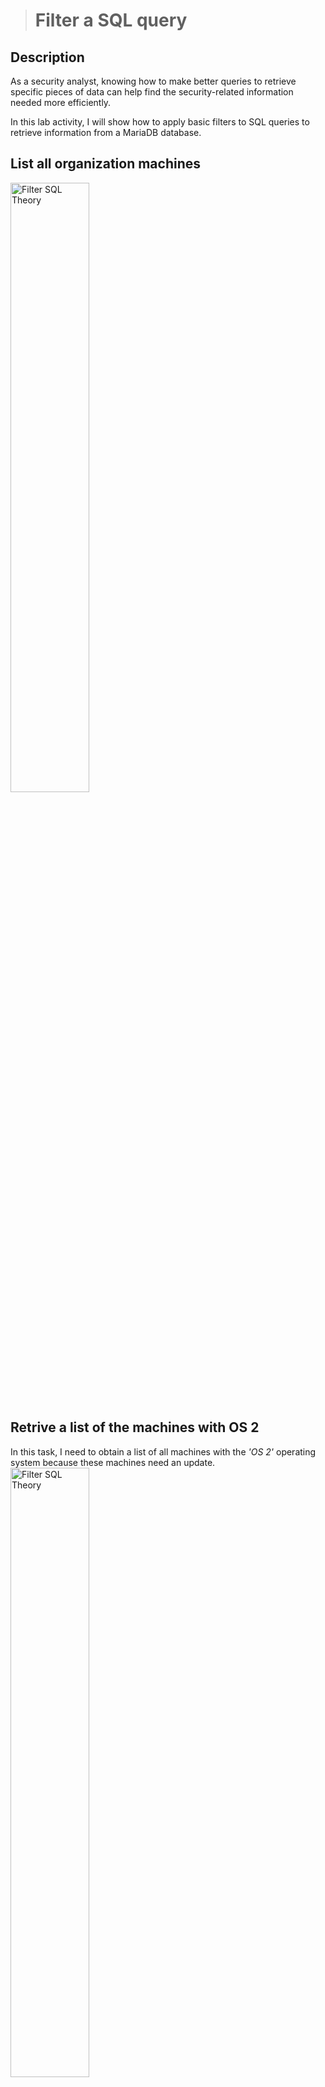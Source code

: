><h1>Filter a SQL query </h1>


<h2>Description</h2>
As a security analyst, knowing how to make better queries to retrieve specific pieces of data can help find the security-related information needed more efficiently.

In this lab activity, I will show how to apply basic filters to SQL queries to retrieve information from a MariaDB database.


<h2>List all organization machines</h2>

<img src="https://github.com/Bridgetanntighe/FilterSQLTheory/assets/134883216/57980046-7f84-43cd-8092-8c4a2edfebd9" height="50%" width="50%" alt="Filter SQL Theory"/>

<h2>Retrive a list of the machines with OS 2</h2>
In this task, I need to obtain a list of all machines with the <i>'OS 2'</i> operating system because these machines need an update.
<img src="https://github.com/Bridgetanntighe/FilterSQLTheory/assets/134883216/57980046-7f84-43cd-8092-8c4a2edfebd9" height="50%" width="50%" alt="Filter SQL Theory"/>


<h2>List employees in specific departments</h2>
In this task, I need to retrieve a list of all the employees in the Finance and Sales departments to obtain their office numbers. A notice about handling confidential financial information will be posted to these offices.
<img src="https://github.com/Bridgetanntighe/FilterSQLTheory/assets/134883216/f276994b-b090-4b42-bf45-2b75dbac25a8" height="50%" width="50%" alt="Filter SQL Theory"/>

<h2>Identify employee machines</h2>
My team recently discovered that there are issues with machines in the South building. In this task, I need to obtain certain employee and computer information.

A machine in <i>'South-109'</i> has an issue. I need to determine which employee uses that computer to send them an alert.

<img src="https://github.com/Bridgetanntighe/FilterSQLTheory/assets/134883216/ea738f49-3452-4ed2-9a53-f0a28aebf0b4" height="50%" width="50%" alt="Filter SQL Theory"/>

